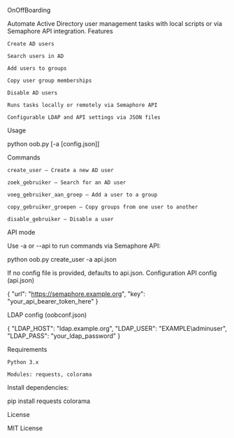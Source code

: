 OnOffBoarding

Automate Active Directory user management tasks with local scripts or via Semaphore API integration.
Features

    Create AD users

    Search users in AD

    Add users to groups

    Copy user group memberships

    Disable AD users

    Runs tasks locally or remotely via Semaphore API

    Configurable LDAP and API settings via JSON files

Usage

python oob.py <command> [-a [config.json]]

Commands

    create_user — Create a new AD user

    zoek_gebruiker — Search for an AD user

    voeg_gebruiker_aan_groep — Add a user to a group

    copy_gebruiker_groepen — Copy groups from one user to another

    disable_gebruiker — Disable a user

API mode

Use -a or --api to run commands via Semaphore API:

python oob.py create_user -a api.json

If no config file is provided, defaults to api.json.
Configuration
API config (api.json)

{
  "url": "https://semaphore.example.org",
  "key": "your_api_bearer_token_here"
}

LDAP config (oobconf.json)

{
  "LDAP_HOST": "ldap.example.org",
  "LDAP_USER": "EXAMPLE\\adminuser",
  "LDAP_PASS": "your_ldap_password"
}

Requirements

    Python 3.x

    Modules: requests, colorama

Install dependencies:

pip install requests colorama

License

MIT License
